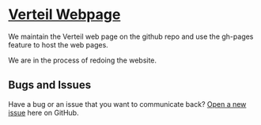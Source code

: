 # [Verteil Webpage](https://www.verteil.com/)

We maintain the Verteil web page on the github repo and use the gh-pages feature to host the web pages.

We are in the process of redoing the website.



## Bugs and Issues

Have a bug or an issue that you want to communicate back? [Open a new issue](https://github.com/minidoc/verteil/issues) here on GitHub.